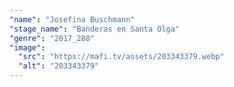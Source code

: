 ```yaml
---
"name": "Josefina Buschmann"
"stage_name": "Banderas en Santa Olga"
"genre": "2017_288"
"image":
  "src": "https://mafi.tv/assets/203343379.webp"
  "alt": "203343379"
---
```

